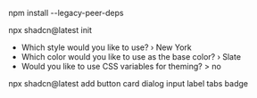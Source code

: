 npm install --legacy-peer-deps

npx shadcn@latest init
- Which style would you like to use? › New York
- Which color would you like to use as the base color? › Slate
- Would you like to use CSS variables for theming? > no

npx shadcn@latest add button card dialog input label tabs badge

